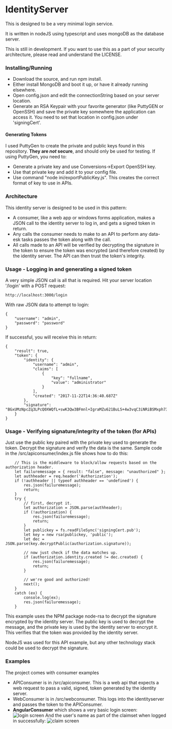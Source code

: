 # IdentityServer
This is designed to be a very minimal login service.  

It is written in nodeJS using typescript and uses mongoDB as the database server.

This is still in development. If you want to use this as a part of your security architecture, please read and understand the LICENSE.

### Installing/Running
 - Download the source, and run npm install.
 - Either install MongoDB and boot it up, or have it already running elsewhere.
 - Open config.json and edit the connectionString based on your server location.
 - Generate an RSA Keypair with your favorite generator (like PuttyGEN or OpenSSH) and save the private key somewhere the application can access it.  You need to set that location in config.json under 'signingCert'.
 
#### Generating Tokens
I used PuttyGen to create the private and public keys found in this repository. **They are _not_ secure**, and should only be used for testing.  If using PuttyGen, you need to:
 - Generate a private key and use Conversions->Export OpenSSH key.
 - Use that private key and add it to your config file.
 - Use command "node ini/exportPublicKey.js". This creates the correct format of key to use in APIs.
 
### Architecture
This identity server is designed to be used in this pattern:
 - A consumer, like a web app or windows forms application, makes a JSON call to the identity server to log in, and gets a signed token in return.
 - Any calls the consumer needs to make to an API to perform any data-esk tasks passes the token along with the call.
 - All calls made to an API will be verified by decrypting the signature in the token to ensure the token was encrypted (and therefore created) by the identity server. The API can then trust the token's integrity. 
 
### Usage - Logging in and generating a signed token
A very simple JSON call is all that is required. Hit your server location '/login' with a POST request:
```
http://localhost:3000/login
```

With raw JSON data to attempt to login:
```
{
	"username": "admin",
	"password": "password"
}
```

If successful, you will receive this in return:
```
{
    "result": true,
    "token": {
        "identity": {
            "username": "admin",
            "claims": [
                {
                    "key": "fullname",
                    "value": "administrator"
                }
            ],
            "created": "2017-11-22T14:36:40.687Z"
        },
        "signature": "BGxUMzNpcZq3LPcQ0XWQfL+swK3Qw3BFmnl+IgraMZu621BuLS+4w3vqC3iNRiBSMxph73hMqdXVyaPaeSkpzQ6IJ/8opxprj0QCII8W1xTIrf4qbUM2ZWZ7T2Ef+v/XpbC9Oo+wF3+BlZ5S8c1YGZZtDrByxfpIpXmQrtq3u4PCFzHmB16pjsRICBTidax0brhhZQVtXDm8KBBU5HWc3hzJdvef2Ec6kbU7qE5pA0rpWVY3bUZbpY0B1QdioFBlNW9WnobIbB4siVVpQ6vkLHO8zGTq6Y9Mw6DD3RgL5yUybeJHyQNdG/4nLwcMTYyT3WnHuVww0Z1l1eIVQ+4ztQ=="
    }
}
```

### Usage - Verifying signature/integrity of the token (for APIs)
Just use the public key paired with the private key used to generate the token. Decrypt the signature and verify the data is the same.
Sample code in the /src/apiconsumer/index.js file shows how to do this:

```
    // This is the middleware to block/allow requests based on the authorization header.
    let failuremessage = { result: "false", message: "unauthorized" };
    let authheader = req.header('Authorization');
    if (!authheader || typeof authheader == 'undefined') {
        res.json(failuremessage);
        return;
    }
    try {
        // first, decrypt it.
        let authorization = JSON.parse(authheader);
        if (!authorization) {
            res.json(failuremessage);
            return;
        }
        let publickey = fs.readFileSync('signingCert.pub');
        let key = new rsa(publickey, 'public');
        let dec = JSON.parse(key.decryptPublic(authorization.signature));

        // now just check if the data matches up.
        if (authorization.identity.created != dec.created) {
            res.json(failuremessage);
            return;
        }

        // we're good and authorized!
        next();
    }
    catch (ex) {
        console.log(ex);
        res.json(failuremessage);
    }
```

This example uses the NPM package node-rsa to decrypt the signature encrypted by the identity server.  The public key is used to decrypt the message, and the private key is used by the identity server to encrypt it.  This verifies that the token was provided by the identity server.

NodeJS was used for this API example, but any other technology stack could be used to decrypt the signature.

### Examples
The project comes with consumer examples
 - APIConsumer is in /src/apiconsumer.  This is a web api that expects a web request to pass a valid, signed, token generated by the identity server.
 - WebConsumer is in /src/webconsumer.  This logs into the identityserver and passes the token to the APIConsumer.
 - **AngularConsumer** which shows a very basic login screen:
![login screen](https://i.imgur.com/F0SX9Kh.png)
And the user's name as part of the claimset when logged in successfully:
![claim screen](https://i.imgur.com/a/DfRpA.png)
